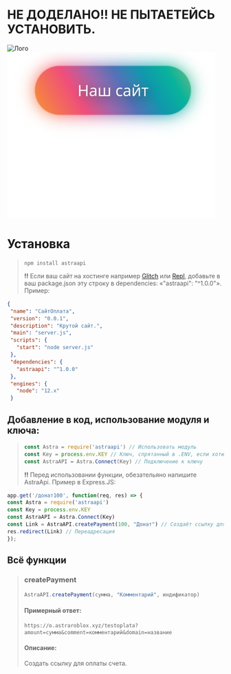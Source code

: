 # НЕ ДОДЕЛАНО!! НЕ ПЫТАЕТЕЙСЬ УСТАНОВИТЬ. 
![Лого](https://cdn.glitch.me/8685b903-90ff-4ff9-bf0c-7a995b173fee%2FF4677E91-21D8-4883-B324-1CCAB4DF5D20.png?v=1634052098051)
[![Сайт](IMG_20211016_110201.jpg)](https://astraroblox.xyz/?from=github)
# Установка
> ```console
> npm install astraapi
> ```
> **!!** Если ваш сайт на хостинге например [Glitch](https://glitch.com) или [Repl](https://replit.com), добавьте в ваш package.json эту строку в dependencies: «"astraapi": "^1.0.0"». Пример:
 ```json
{
  "name": "СайтОплата",
  "version": "0.0.1",
  "description": "Крутой сайт.",
  "main": "server.js",
  "scripts": {
    "start": "node server.js"
  },
  "dependencies": {
    "astraapi": "^1.0.0"
  },
  "engines": {
    "node": "12.x"
  }
```
## Добавление в код, использование модуля и ключа:
> ```js
> const Astra = require('astraapi') // Использовать модуль
> const Key = process.env.KEY // Ключ, спрятанный в .ENV, если хотите использовать локально, пропишите вместо этого: 'ВАШ_КЛЮЧ' 
> const AstraAPI = Astra.Connect(Key) // Подключение к ключу
> ```
> **!!** Перед использовании функции, обезательяно напишите AstraApi. Пример в Express.JS:
```js
app.get('/донат100', function(req, res) => {
const Astra = require('astraapi')
const Key = process.env.KEY
const AstraAPI = Astra.Connect(Key)
const Link = AstraAPI.createPayment(100, "Донат") // Создаёт ссылку для оплаты.
res.redirect(Link) // Переадресация
});
```
## Всё функции
> ### createPayment
> ```js
> AstraAPI.createPayment(сумма, "Комментарий", индификатор)
> ```
> #### Примерный ответ:
> ```console
> https://o.astraroblox.xyz/testoplata?amount=сумма&comment=комментарий&domain=название
> ```
> #### Описание:
> Создать ссылку для оплаты счета.
